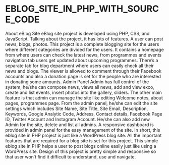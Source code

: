 # EBLOG_SITE_IN_PHP_WITH_SOURCE_CODE
About eBlog Site eBlog site project is developed using PHP, CSS, and JavaScript. Talking about the project, it has lots of features. A user can post news, blogs, photos. This project is a complete blogging site for the users where different categories are divided for the users. It contains a homepage from where users can check the latest news, from programmes and events navigation tab users get updated about upcoming programmes. There’s a separate tab for blog department where users can easily check all their news and blogs. The viewer is allowed to comment through their Facebook accounts and also a donation page is set for the people who are interested in donating some amounts.  Admin Panel Admin has full control of the system, he/she can compose news, views all news, add and view exco, create and list events, insert photos into the gallery, sliders. The other main feature is that admin can manage the site like editing  Welcome notes, about pages, programmes page. From the admin panel, he/she can edit the site settings which includes Site Name, Site Title, Site Email, Description, Keywords, Google Analytic Code, Address, Contact details, Facebook Page ID, Twitter Account and Instagram Account. He/she can also add new Admin for the site, delete and list all admins. A responsive dashboard is provided in admin panel for the easy management of the site.  In short, this eblog site in PHP project is just like a WordPress blog site. All the important features that are required for a blog site is set for this project. This simple eblog site in PHP helps a user to post blogs online easily just like using a WordPress site. Design of this project is pretty simple and responsive so that user won’t find it difficult to understand, use and navigate.
